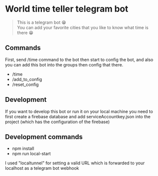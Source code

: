 # World time teller telegram bot
>This is a telegram bot 😁  
You can add your favorite cities that you like to know what time is there 😁  

## Commands
First, send /time command to the bot then start to config the bot, and also you can add this bot into the groups then config that there.
- /time
- /add_to_config
- /reset_config

## Development
If you want to develop this bot or run it on your local machine you need to first create a firebase database and add serviceAccountkey.json into the project (which has the configuration of the firebase)

## Development commands
- npm install
- npm run local-start

I used "localtunnel" for setting a valid URL which is forwarded to your localhost as a telegram bot webhook
